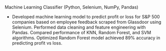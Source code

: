 Machine Learning Classifier (Python, Selenium, NumPy, Pandas)
- Developed machine learning model to predict profit or loss for S&P 500 companies based on employee feedback scraped from Glassdoor using Selenium. Performed data cleaning and feature engineering with Pandas. Compared performance of KNN, Random Forest, and SVM algorithms. Optimized Random Forest model achieved 89% accuracy in predicting profit vs loss.
